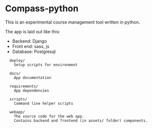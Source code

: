 # Compass-python

This is an experimental course management tool written in python.

The app is laid out like this:

- Backend: Django
- Front end: sass, js
- Database: Postgresql

```
  deploy/
    Setup scripts for environment

  docs/
    App documentation

  requirements/
    App dependencies 

  scripts/
    Command line helper scripts

  webapp/
    The source code for the web app. 
    Contains backend and frontend (in assets/ folder) components.
```
